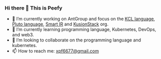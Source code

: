 ### Hi there 👋 This is Peefy

- 🔭 I’m currently working on AntGroup and focus on the [KCL language](https://github.com/kcl-lang/kcl), [Pluto language](https://github.com/pluto-lang/pluto), [Smart IR](https://github.com/AntChainOpenLabs/Smart-Intermediate-Representation) and [KusionStack](https://github.com/KusionStack) org.
- 🌱 I’m currently learning programming language, Kubernetes, DevOps, and web3.
- 👯 I’m looking to collaborate on the programming language and kubernetes.
- 📫 How to reach me: xpf6677@gmail.com

<!--
**Peefy/Peefy** is a ✨ _special_ ✨ repository because its `README.md` (this file) appears on your GitHub profile.

Here are some ideas to get you started:

- 🔭 I’m currently working on ...
- 🌱 I’m currently learning ...
- 👯 I’m looking to collaborate on ...
- 🤔 I’m looking for help with ...
- 💬 Ask me about ...
- 📫 How to reach me: ...
- 😄 Pronouns: ...
- ⚡ Fun fact: ...
-->

